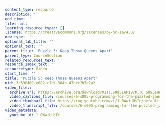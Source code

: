 ```yaml
---
content_type: resource
description: ''
end_time: ''
file: null
learning_resource_types: []
license: https://creativecommons.org/licenses/by-nc-sa/4.0/
ocw_type: ''
optional_tab_title: ''
optional_text: ''
parent_title: 'Puzzle 5: Keep Those Queens Apart'
parent_type: CourseSection
related_resources_text: ''
resource_index_text: ''
resourcetype: Video
start_time: ''
title: 'Puzzle 5: Keep Those Queens Apart'
uid: 3e530d89-e082-c7dd-304b-47bcc2b7e2a2
video_files:
  archive_url: https://archive.org/download/MIT6.S095IAP18/MIT6_S095IAP18_Puzzle_05_300k.mp4
  video_captions_file: /courses/6-s095-programming-for-the-puzzled-january-iap-2018/c29a96e4e1515e3ea6911e50431ed485_1_0WwiUUsTc.vtt
  video_thumbnail_file: https://img.youtube.com/vi/1_0WwiUUsTc/default.jpg
  video_transcript_file: /courses/6-s095-programming-for-the-puzzled-january-iap-2018/90820567c715e0734733dfbf926abc74_1_0WwiUUsTc.pdf
video_metadata:
  youtube_id: 1_0WwiUUsTc
---
```

